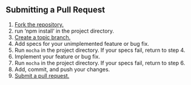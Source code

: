 ## Submitting a Pull Request

1. [Fork the repository.][fork]
2. run ‘npm install‘ in the project directory.
3. [Create a topic branch.][branch]
4. Add specs for your unimplemented feature or bug fix.
5. Run `mocha` in the project directory. If your specs fail, return to step 4.
6. Implement your feature or bug fix.
7. Run `mocha` in the project directory. If your specs fail, return to step 6.
8. Add, commit, and push your changes.
9. [Submit a pull request.][pr]

[fork]: https://help.github.com/articles/fork-a-repo
[branch]: http://learn.github.com/p/branching.html
[pr]: https://help.github.com/articles/using-pull-requests
